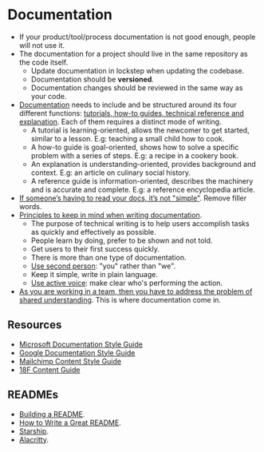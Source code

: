 # Documentation

- If your product/tool/process documentation is not good enough, people will not use it.
- The documentation for a project should live in the same repository as the code itself.
  - Update documentation in lockstep when updating the codebase.
  - Documentation should be **versioned**.
  - Documentation changes should be reviewed in the same way as your code.
- [Documentation](https://diataxis.fr/) needs to include and be structured around its four different functions: [tutorials, how-to guides, technical reference and explanation](https://documentation.divio.com/introduction/). Each of them requires a distinct mode of writing.
  - A tutorial is learning-oriented, allows the newcomer to get started, similar to a lesson. E.g: teaching a small child how to cook.
  - A how-to guide is goal-oriented, shows how to solve a specific problem with a series of steps. E.g: a recipe in a cookery book.
  - An explanation is understanding-oriented, provides background and context. E.g: an article on culinary social history.
  - A reference guide is information-oriented, describes the machinery and is accurate and complete. E.g: a reference encyclopedia article.
- [If someone’s having to read your docs, it’s not "simple"](https://justsimply.dev/). Remove filler words.
- [Principles to keep in mind when writing documentation](https://mkaz.blog/misc/notes-on-technical-writing/).
  - The purpose of technical writing is to help users accomplish tasks as quickly and effectively as possible.
  - People learn by doing, prefer to be shown and not told.
  - Get users to their first success quickly.
  - There is more than one type of documentation.
  - [Use second person](https://developers.google.com/style/person): "you" rather than "we".
  - Keep it simple, write in plain language.
  - [Use active voice](https://developers.google.com/style/voice): make clear who's performing the action.
- [As you are working in a team, then you have to address the problem of shared understanding](https://surfingcomplexity.blog/2022/11/24/writing-docs-well-why-should-a-software-engineer-care/). This is where documentation come in.

## Resources

- [Microsoft Documentation Style Guide](https://docs.microsoft.com/en-us/style-guide/welcome/)
- [Google Documentation Style Guide](https://developers.google.com/style)
- [Mailchimp Content Style Guide](https://styleguide.mailchimp.com/voice-and-tone/)
- [18F Content Guide](https://content-guide.18f.gov/our-style/voice-and-tone/)

## READMEs

- [Building a README](https://readme.so/).
- [How to Write a Great README](https://www.appsmith.com/blog/write-a-great-readme).
- [Starship](https://github.com/starship/starship).
- [Alacritty](https://github.com/alacritty/alacritty).
